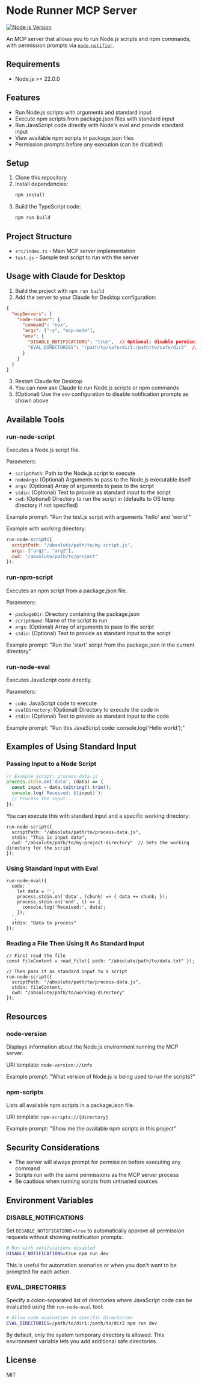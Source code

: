 # Node Runner MCP Server

[![Node.js Version](https://img.shields.io/badge/node-%3E%3D22.0.0-brightgreen.svg)](https://nodejs.org/)

An MCP server that allows you to run Node.js scripts and npm commands, with permission prompts via [`node-notifier`](https://www.npmjs.com/package/node-notifier).

## Requirements

- Node.js >= 22.0.0

## Features

- Run Node.js scripts with arguments and standard input
- Execute npm scripts from package.json files with standard input
- Run JavaScript code directly with Node's eval and provide standard input
- View available npm scripts in package.json files
- Permission prompts before any execution (can be disabled)

## Setup

1. Clone this repository
2. Install dependencies:
   ```bash
   npm install
   ```
3. Build the TypeScript code:
   ```bash
   npm run build
   ```

## Project Structure

- `src/index.ts` - Main MCP server implementation
- `test.js` - Sample test script to run with the server

## Usage with Claude for Desktop

1. Build the project with `npm run build`
2. Add the server to your Claude for Desktop configuration:

```json
{
  "mcpServers": {
    "node-runner": {
      "command": "npx",
      "args": ["-y", "mcp-node"],
      "env": {
        "DISABLE_NOTIFICATIONS": "true",  // Optional: disable permission prompts
        "EVAL_DIRECTORIES": "/path/to/safe/dir1:/path/to/safe/dir2"  // Optional: additional allowed eval directories
      }
    }
  }
}
```

3. Restart Claude for Desktop
4. You can now ask Claude to run Node.js scripts or npm commands
5. (Optional) Use the `env` configuration to disable notification prompts as shown above

## Available Tools

### run-node-script

Executes a Node.js script file.

Parameters:
- `scriptPath`: Path to the Node.js script to execute
- `nodeArgs`: (Optional) Arguments to pass to the Node.js executable itself
- `args`: (Optional) Array of arguments to pass to the script
- `stdin`: (Optional) Text to provide as standard input to the script
- `cwd`: (Optional) Directory to run the script in (defaults to OS temp directory if not specified)

Example prompt: "Run the test.js script with arguments 'hello' and 'world'"

Example with working directory:
```javascript
run-node-script({
  scriptPath: "/absolute/path/to/my-script.js",
  args: ["arg1", "arg2"],
  cwd: "/absolute/path/to/project"
});
```

### run-npm-script

Executes an npm script from a package.json file.

Parameters:
- `packageDir`: Directory containing the package.json
- `scriptName`: Name of the script to run
- `args`: (Optional) Array of arguments to pass to the script
- `stdin`: (Optional) Text to provide as standard input to the script

Example prompt: "Run the 'start' script from the package.json in the current directory"

### run-node-eval

Executes JavaScript code directly.

Parameters:
- `code`: JavaScript code to execute
- `evalDirectory`: (Optional) Directory to execute the code in
- `stdin`: (Optional) Text to provide as standard input to the code

Example prompt: "Run this JavaScript code: console.log('Hello world');"

## Examples of Using Standard Input

### Passing Input to a Node Script

```javascript
// Example script: process-data.js
process.stdin.on('data', (data) => {
  const input = data.toString().trim();
  console.log(`Received: ${input}`);
  // Process the input...
});
```

You can execute this with standard input and a specific working directory:

```
run-node-script({
  scriptPath: "/absolute/path/to/process-data.js",
  stdin: "This is input data",
  cwd: "/absolute/path/to/my-project-directory"  // Sets the working directory for the script
});
```

### Using Standard Input with Eval

```
run-node-eval({
  code: `
    let data = '';
    process.stdin.on('data', (chunk) => { data += chunk; });
    process.stdin.on('end', () => { 
      console.log('Received:', data);
    });
  `,
  stdin: "Data to process"
});
```

### Reading a File Then Using It As Standard Input

```
// First read the file
const fileContent = read_file({ path: "/absolute/path/to/data.txt" });

// Then pass it as standard input to a script
run-node-script({
  scriptPath: "/absolute/path/to/process-data.js",
  stdin: fileContent,
  cwd: "/absolute/path/to/working-directory"
});
```


## Resources

### node-version

Displays information about the Node.js environment running the MCP server.

URI template: `node-version://info`

Example prompt: "What version of Node.js is being used to run the scripts?"

### npm-scripts

Lists all available npm scripts in a package.json file.

URI template: `npm-scripts://{directory}`

Example prompt: "Show me the available npm scripts in this project"

## Security Considerations

- The server will always prompt for permission before executing any command
- Scripts run with the same permissions as the MCP server process
- Be cautious when running scripts from untrusted sources

## Environment Variables

### DISABLE_NOTIFICATIONS

Set `DISABLE_NOTIFICATIONS=true` to automatically approve all permission requests without showing notification prompts:

```bash
# Run with notifications disabled
DISABLE_NOTIFICATIONS=true npm run dev
```

This is useful for automation scenarios or when you don't want to be prompted for each action.

### EVAL_DIRECTORIES

Specify a colon-separated list of directories where JavaScript code can be evaluated using the `run-node-eval` tool:

```bash
# Allow code evaluation in specific directories
EVAL_DIRECTORIES=/path/to/dir1:/path/to/dir2 npm run dev
```

By default, only the system temporary directory is allowed. This environment variable lets you add additional safe directories.

## License

MIT
